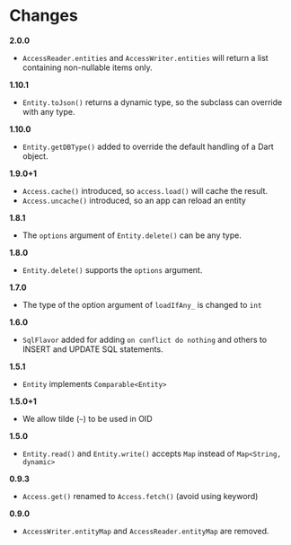 # Changes

**2.0.0**

* `AccessReader.entities` and `AccessWriter.entities` will return a list containing non-nullable items only.

**1.10.1**

* `Entity.toJson()` returns a dynamic type, so the subclass can override with any type.

**1.10.0**

* `Entity.getDBType()` added to override the default handling of a Dart object.

**1.9.0+1**

* `Access.cache()` introduced, so `access.load()` will cache the result.
* `Access.uncache()` introduced, so an app can reload an entity

**1.8.1**

* The `options` argument of `Entity.delete()` can be any type.

**1.8.0**

* `Entity.delete()` supports the `options` argument.

**1.7.0**

* The type of the option argument of `loadIfAny_` is changed to `int`

**1.6.0**

* `SqlFlavor` added for adding `on conflict do nothing` and others to INSERT and UPDATE SQL statements.

**1.5.1**

* `Entity` implements `Comparable<Entity>`
  
**1.5.0+1**

* We allow tilde (`~`) to be used in OID

**1.5.0**

* `Entity.read()` and `Entity.write()` accepts `Map` instead of `Map<String, dynamic>`

**0.9.3**

* `Access.get()` renamed to `Access.fetch()` (avoid using keyword)

**0.9.0**

* `AccessWriter.entityMap` and `AccessReader.entityMap` are removed.
